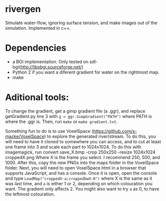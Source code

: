 # rivergen
Simulate water-flow, ignoring surface tension, and make images out of the simulation. Implemented in c++.

# Dependencies

 - a BGI implementation. Only tested on sdl-bgi(http://libxbgi.sourceforge.net/) 
 - Python 2 if you want a diferent gradient for water on the rightmost map.
 - make

# Aditional tools:

To change the gradient, get a gimp gradient file (a .ggr), and replace  getGradient.py line 3 with `g = ggr.GimpGradient("PATH")` where PATH is where the .ggr is. Then, run `make` or `make gradient.txt`.

Something fun to do is to use VoxelSpace (https://github.com/s-macke/VoxelSpace) to explore the generated river/stream.
To do this, you will need to have it cloned to somewhere you can access, and to cut at least one frame into 3 and scale each part to 1024x1024. 
To do this with imagemagick, run 
    convert save_X.bmp -crop 250x250 -resize 1024x1024  croppedX.png
Where X is the frame you select. I recommend 250, 500, and 1000.
After this, copy the new PNGs into the maps folder in the VoxelSpace folder.
Next, you will need to open VoxelSpace.html in a browser that supports JavaScript, and has a console. Once it is open, open the console and type `LoadMap("croppedX-a;croppedbwX-0")` where X is the same as it was last time, and `a` is either 1 or 2, depending on which colouration you want. The gradient only affects 2. You might also want to try `a` as 0, to have the leftmost colouration.


